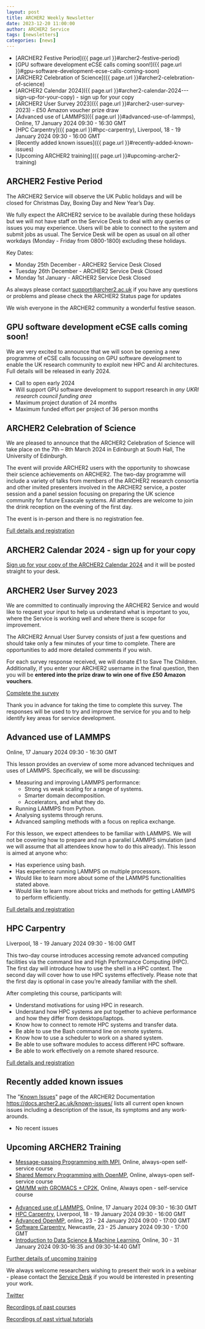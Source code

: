 ```yaml
---
layout: post
title: ARCHER2 Weekly Newsletter
date: 2023-12-20 11:00:00
author: ARCHER2 Service
tags: [newsletters] 
categories: [news]
---
```


- [ARCHER2 Festive Period]({{ page.url }}#archer2-festive-period)
- [GPU software development eCSE calls coming soon!]({{ page.url }}#gpu-software-development-ecse-calls-coming-soon)
- [ARCHER2 Celebration of Science]({{ page.url }}#archer2-celebration-of-science)
- [ARCHER2 Calendar 2024]({{ page.url }}#archer2-calendar-2024---sign-up-for-your-copy) - sign up for your copy
- [ARCHER2 User Survey 2023]({{ page.url }}#archer2-user-survey-2023) - £50 Amazon voucher prize draw
- [Advanced use of LAMMPS]({{ page.url }}#advanced-use-of-lammps), Online, 17 January 2024 09:30 - 16:30 GMT 
- [HPC Carpentry]({{ page.url }}#hpc-carpentry), Liverpool, 18 - 19 January 2024 09:30 - 16:00 GMT 
- [Recently added known issues]({{ page.url }}#recently-added-known-issues)
- [Upcoming ARCHER2 training]({{ page.url }}#upcoming-archer2-training)

<!--more-->

## ARCHER2 Festive Period


The ARCHER2 Service will observe the UK Public holidays and will be closed for Christmas Day, Boxing Day and New Year’s Day.

We fully expect the ARCHER2 service to be available during these holidays but we will not have staff on the Service Desk to deal with any queries or issues you may experience. Users will be able to connect to the system and submit jobs as usual. The Service Desk will be open as usual on all other workdays (Monday - Friday from 0800-1800) excluding these holidays.

Key Dates:

-    Monday 25th December - ARCHER2 Service Desk Closed
-    Tuesday 26th December - ARCHER2 Service Desk Closed
-    Monday 1st January - ARCHER2 Service Desk Closed

As always please contact support@archer2.ac.uk if you have any questions or problems and please check the ARCHER2 Status page for updates

We wish everyone in the ARCHER2 community a wonderful festive season.



## GPU software development eCSE calls coming soon!

We are very excited to announce that we will soon be opening a new programme of eCSE calls focussing on GPU software development to enable the UK research community to exploit new HPC and AI architectures. Full details will be released in early 2024.

- Call to open early 2024
- Will support GPU software development to support research in *any UKRI research council funding area*
- Maximum project duration of 24 months
- Maximum funded effort per project of 36 person months


## ARCHER2 Celebration of Science

We are pleased to announce that the ARCHER2 Celebration of Science will take place on the 7th – 8th March 2024 in Edinburgh at South Hall, The University of Edinburgh.

The event will provide ARCHER2 users with the opportunity to showcase their science achievements on ARCHER2. The two-day programme will include a variety of talks from members of the ARCHER2 research consortia and other invited presenters involved in the ARCHER2 service, a poster session and a panel session focusing on preparing the UK science community for future Exascale systems. All attendees are welcome to join the drink reception on the evening of the first day.

The event is in-person and there is no registration fee.

[Full details and registration]( https://www.archer2.ac.uk/community/events/celebration-of-science-2024)



## ARCHER2 Calendar 2024 - sign up for your copy


[Sign up for your copy of the ARCHER2 Calendar 2024](https://bit.ly/ARCHER2-Calendar-2024) and it will be posted straight to your desk.



## ARCHER2 User Survey 2023

We are committed to continually improving the ARCHER2 Service and would like to request your input to help us understand what is important to you, where the Service is working well and where there is scope for improvement.

The ARCHER2 Annual User Survey consists of just a few questions and should take only a few minutes of your time to complete. There are opportunities to add more detailed comments if you wish.

For each survey response received, we will donate £1 to Save The Children.<br/>
Additionally, if you enter your ARCHER2 username in the final question, then you will be **entered into the prize draw to win one of five £50 Amazon vouchers**.

[Complete the survey](https://bit.ly/ARCHER2-User-Survey-2023)

Thank you in advance for taking the time to complete this survey. The responses will be used to try and improve the service for you and to help identify key areas for service development.



## Advanced use of LAMMPS

Online, 17 January 2024 09:30 - 16:30 GMT

This lesson provides an overview of some more advanced techniques and uses of LAMMPS. Specifically, we will be discussing:

- Measuring and improving LAMMPS performance:
  - Strong vs weak scaling for a range of systems.
  - Smarter domain decomposition.
  - Accelerators, and what they do.
- Running LAMMPS from Python.
- Analysing systems through reruns.
- Advanced sampling methods with a focus on replica exchange.

For this lesson, we expect attendees to be familiar with LAMMPS. We will not be covering how to prepare and run a parallel LAMMPS simulation (and we will assume that all attendees know how to do this already). This lesson is aimed at anyone who:

- Has experience using bash.
- Has experience running LAMMPS on multiple processors.
- Would like to learn more about some of the LAMMPS functionalities stated above.
- Would like to learn more about tricks and methods for getting LAMMPS to perform efficiently.

[Full details and registration](https://www.archer2.ac.uk/training/#upcoming-training)


## HPC Carpentry

Liverpool, 18 - 19 January 2024 09:30 - 16:00 GMT

This two-day course introduces accessing remote advanced computing facilities via the command line and High Performance Computing (HPC). The first day will introduce how to use the shell in a HPC context. The second day will cover how to use HPC systems effectively. Please note that the first day is optional in case you’re already familiar with the shell.

After completing this course, participants will:

- Understand motivations for using HPC in research.
- Understand how HPC systems are put together to achieve performance and how they differ from desktops/laptops.
- Know how to connect to remote HPC systems and transfer data.
- Be able to use the Bash command line on remote systems.
- Know how to use a scheduler to work on a shared system.
- Be able to use software modules to access different HPC software.
- Be able to work effectively on a remote shared resource.

[Full details and registration](https://www.archer2.ac.uk/training/#upcoming-training)


## Recently added known issues
 
The "[Known Issues](https://docs.archer2.ac.uk/known-issues/)" page of the ARCHER2 Documentation
<https://docs.archer2.ac.uk/known-issues/>
lists all current open known issues including a description of the issue, its symptoms and any work-arounds.

- No recent issues


## Upcoming ARCHER2 Training

- [Message-passing Programming with MPI](https://www.archer2.ac.uk/training/courses/210000-mpi-self-service/), Online, always-open self-service course
- [Shared Memory Programming with OpenMP](https://www.archer2.ac.uk/training/courses/210000-openmp-self-service/), Online, always-open self-service course
- [QM/MM with GROMACS + CP2K](https://www.archer2.ac.uk/training/courses/220000-gromacs-self-service/), Online, Always open - self-service course <br><br>
- [Advanced use of LAMMPS](https://www.archer2.ac.uk/training/courses/240117-advanced-lammps/), Online, 17 January 2024 09:30 - 16:30 GMT 
- [HPC Carpentry](https://www.archer2.ac.uk/training/courses/240118-hpc-carpentry/), Liverpool, 18 - 19 January 2024 09:30 - 16:00 GMT 
- [Advanced OpenMP](https://www.archer2.ac.uk/training/courses/240123-advanced-openmp/), online, 23 - 24 January 2024 09:00 - 17:00 GMT
- [Software Carpentry](https://www.archer2.ac.uk/training/courses/240123-software-carpentry/), Newcastle, 23 - 25 January 2024 09:30 - 17:00 GMT
- [Introduction to Data Science & Machine Learning](https://www.archer2.ac.uk/training/courses/240130-data-science-ml/), Online, 30 - 31 January 2024 09:30-16:35 and 09:30-14:40 GMT 

[Further details of upcoming training](https://www.archer2.ac.uk/training/#upcoming-training)

We always welcome researchers wishing to present their work in a webinar - please contact the [Service Desk](https://www.archer2.ac.uk/support-access/servicedesk.html) if you would be interested in presenting your work.

[Twitter](https://twitter.com/ARCHER2_HPC)

[Recordings of past courses](https://www.archer2.ac.uk/training/materials/)

[Recordings of past virtual tutorials](https://www.archer2.ac.uk/training/materials/webinars)
